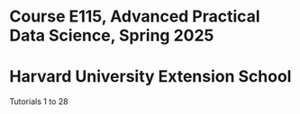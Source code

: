 # Course E115, Advanced Practical Data Science, Spring 2025  
# Harvard University Extension School  

Tutorials 1 to 28
